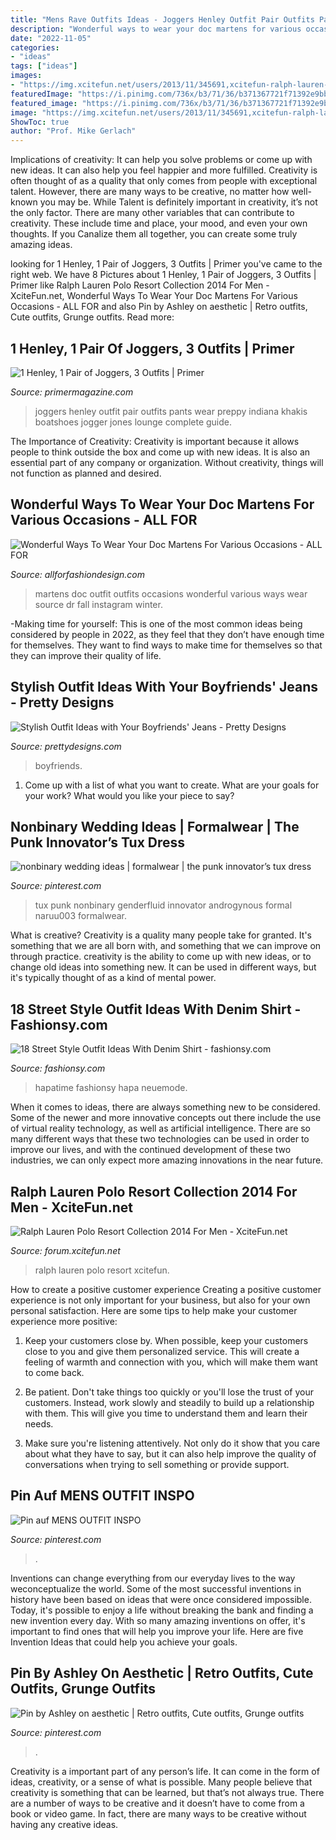 ```yaml
---
title: "Mens Rave Outfits Ideas - Joggers Henley Outfit Pair Outfits Pants Wear Preppy Indiana Khakis Boatshoes Jogger Jones Lounge Complete Guide"
description: "Wonderful ways to wear your doc martens for various occasions"
date: "2022-11-05"
categories:
- "ideas"
tags: ["ideas"]
images:
- "https://img.xcitefun.net/users/2013/11/345691,xcitefun-ralph-lauren-polo-resort-3.jpg"
featuredImage: "https://i.pinimg.com/736x/b3/71/36/b371367721f71392e9bb1b8a4db540af.jpg"
featured_image: "https://i.pinimg.com/736x/b3/71/36/b371367721f71392e9bb1b8a4db540af.jpg"
image: "https://img.xcitefun.net/users/2013/11/345691,xcitefun-ralph-lauren-polo-resort-3.jpg"
ShowToc: true
author: "Prof. Mike Gerlach"
---
```



Implications of creativity: It can help you solve problems or come up with new ideas. It can also help you feel happier and more fulfilled.
Creativity is often thought of as a quality that only comes from people with exceptional talent. However, there are many ways to be creative, no matter how well-known you may be. While Talent is definitely important in creativity, it’s not the only factor. There are many other variables that can contribute to creativity. These include time and place, your mood, and even your own thoughts. If you Canalize them all together, you can create some truly amazing ideas.

	

		
looking for 1 Henley, 1 Pair of Joggers, 3 Outfits | Primer you've came to the right web. We have 8 Pictures about 1 Henley, 1 Pair of Joggers, 3 Outfits | Primer like Ralph Lauren Polo Resort Collection 2014 For Men - XciteFun.net, Wonderful Ways To Wear Your Doc Martens For Various Occasions - ALL FOR and also Pin by Ashley on aesthetic | Retro outfits, Cute outfits, Grunge outfits. Read more:
		
    
## 1 Henley, 1 Pair Of Joggers, 3 Outfits | Primer

<img loading=lazy src="http://www.primermagazine.com/wp-content/uploads/2016/08/henley-jogger-outfit/henley-joggers-boatshoes.jpg" onerror="this.onerror=null;this.src='https://tse4.mm.bing.net/th?id=OIP.QIt-PqEH8Lgcgk8jWiqdlwHaJ3&amp;pid=15.1';" alt="1 Henley, 1 Pair of Joggers, 3 Outfits | Primer">

_Source: primermagazine.com_

>joggers henley outfit pair outfits pants wear preppy indiana khakis boatshoes jogger jones lounge complete guide. 

	

The Importance of Creativity:
Creativity is important because it allows people to think outside the box and come up with new ideas. It is also an essential part of any company or organization. Without creativity, things will not function as planned and desired.

    
## Wonderful Ways To Wear Your Doc Martens For Various Occasions - ALL FOR

<img loading=lazy src="https://allforfashiondesign.com/wp-content/uploads/2019/12/doc-martens-10.jpg" onerror="this.onerror=null;this.src='https://tse1.mm.bing.net/th?id=OIP.xdAomHJWhhPX6Rzs905nSQHaJQ&amp;pid=15.1';" alt="Wonderful Ways To Wear Your Doc Martens For Various Occasions - ALL FOR">

_Source: allforfashiondesign.com_

>martens doc outfit outfits occasions wonderful various ways wear source dr fall instagram winter. 

	

-Making time for yourself: This is one of the most common ideas being considered by people in 2022, as they feel that they don’t have enough time for themselves. They want to find ways to make time for themselves so that they can improve their quality of life.

    
## Stylish Outfit Ideas With Your Boyfriends&#039; Jeans - Pretty Designs

<img loading=lazy src="http://www.prettydesigns.com/wp-content/uploads/2014/08/Ripped-Jeans-and-White-Blazer-Outfit-Idea.jpg" onerror="this.onerror=null;this.src='https://tse1.mm.bing.net/th?id=OIP.ySw68U_S053CDdusis8vrwHaK7&amp;pid=15.1';" alt="Stylish Outfit Ideas with Your Boyfriends&#039; Jeans - Pretty Designs">

_Source: prettydesigns.com_

>boyfriends. 

	

1. Come up with a list of what you want to create. What are your goals for your work? What would you like your piece to say? 

    
## Nonbinary Wedding Ideas | Formalwear | The Punk Innovator’s Tux Dress

<img loading=lazy src="https://i.pinimg.com/736x/25/f6/36/25f6365833e75482e5a0103f61939a15.jpg" onerror="this.onerror=null;this.src='https://tse3.mm.bing.net/th?id=OIP.X1R1s0XwrsY0bggWagKtvgHaNK&amp;pid=15.1';" alt="nonbinary wedding ideas | formalwear | the punk innovator’s tux dress">

_Source: pinterest.com_

>tux punk nonbinary genderfluid innovator androgynous formal naruu003 formalwear. 

	

What is creative?
Creativity is a quality many people take for granted. It's something that we are all born with, and something that we can improve on through practice. creativity is the ability to come up with new ideas, or to change old ideas into something new. It can be used in different ways, but it's typically thought of as a kind of mental power.

    
## 18 Street Style Outfit Ideas With Denim Shirt - Fashionsy.com

<img loading=lazy src="https://fashionsy.com/wp-content/uploads/2014/03/chambrayandwhite.jpg" onerror="this.onerror=null;this.src='https://tse3.mm.bing.net/th?id=OIP.Kjs65FZ1bmfb20iWlHA1FgHaLE&amp;pid=15.1';" alt="18 Street Style Outfit Ideas With Denim Shirt - fashionsy.com">

_Source: fashionsy.com_

>hapatime fashionsy hapa neuemode. 

	

When it comes to ideas, there are always something new to be considered. Some of the newer and more innovative concepts out there include the use of virtual reality technology, as well as artificial intelligence. There are so many different ways that these two technologies can be used in order to improve our lives, and with the continued development of these two industries, we can only expect more amazing innovations in the near future.

    
## Ralph Lauren Polo Resort Collection 2014 For Men - XciteFun.net

<img loading=lazy src="https://img.xcitefun.net/users/2013/11/345691,xcitefun-ralph-lauren-polo-resort-3.jpg" onerror="this.onerror=null;this.src='https://tse4.mm.bing.net/th?id=OIP.xQVpOIbXOAozNxADKKuXTgHaLG&amp;pid=15.1';" alt="Ralph Lauren Polo Resort Collection 2014 For Men - XciteFun.net">

_Source: forum.xcitefun.net_

>ralph lauren polo resort xcitefun. 

	

How to create a positive customer experience
Creating a positive customer experience is not only important for your business, but also for your own personal satisfaction. Here are some tips to help make your customer experience more positive:
1. Keep your customers close by. When possible, keep your customers close to you and give them personalized service. This will create a feeling of warmth and connection with you, which will make them want to come back.

2. Be patient. Don't take things too quickly or you'll lose the trust of your customers. Instead, work slowly and steadily to build up a relationship with them. This will give you time to understand them and learn their needs.

3. Make sure you're listening attentively. Not only do it show that you care about what they have to say, but it can also help improve the quality of conversations when trying to sell something or provide support.

    
## Pin Auf MENS OUTFIT INSPO

<img loading=lazy src="https://i.pinimg.com/736x/b3/71/36/b371367721f71392e9bb1b8a4db540af.jpg" onerror="this.onerror=null;this.src='https://tse2.mm.bing.net/th?id=OIP.7ZqmapDFKshyNAhQB81umQHaOs&amp;pid=15.1';" alt="Pin auf MENS OUTFIT INSPO">

_Source: pinterest.com_

>. 

	

Inventions can change everything from our everyday lives to the way weconceptualize the world. Some of the most successful inventions in history have been based on ideas that were once considered impossible. Today, it's possible to enjoy a life without breaking the bank and finding a new invention every day. With so many amazing inventions on offer, it's important to find ones that will help you improve your life. Here are five Invention Ideas that could help you achieve your goals.

    
## Pin By Ashley On Aesthetic | Retro Outfits, Cute Outfits, Grunge Outfits

<img loading=lazy src="https://i.pinimg.com/736x/b6/40/bd/b640bd0e677f429ce9911541e99b19c0.jpg" onerror="this.onerror=null;this.src='https://tse1.mm.bing.net/th?id=OIP.wXfFHiZ2xn1fP0VzaSeK3gHaJ3&amp;pid=15.1';" alt="Pin by Ashley on aesthetic | Retro outfits, Cute outfits, Grunge outfits">

_Source: pinterest.com_

>. 

	

Creativity is a important part of any person’s life. It can come in the form of ideas, creativity, or a sense of what is possible. Many people believe that creativity is something that can be learned, but that’s not always true. There are a number of ways to be creative and it doesn’t have to come from a book or video game. In fact, there are many ways to be creative without having any creative ideas.

